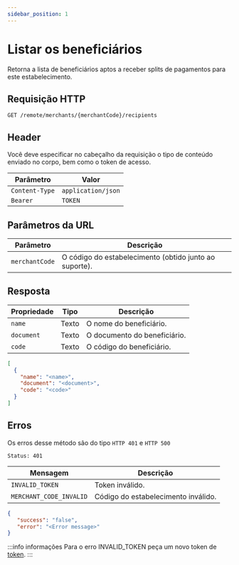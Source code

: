 ```yaml
---
sidebar_position: 1
---
```


# Listar os beneficiários

Retorna a lista de beneficiários aptos a receber splits de pagamentos para este estabelecimento.

## Requisição HTTP

`GET /remote/merchants/{merchantCode}/recipients`

## Header

Você deve especificar no cabeçalho da requisição o tipo de conteúdo enviado no corpo, bem como o token de acesso.

|Parâmetro|Valor|
|---------|-----|
|`Content-Type`|`application/json`|
|`Bearer`|`TOKEN`|

## Parâmetros da URL

|Parâmetro|Descrição|
|---------|---------|
|`merchantCode`|O código do estabelecimento (obtido junto ao suporte).|

## Resposta

|<div style={{width:100}}>Propriedade</div>|Tipo|Descrição|
|-----------|----|---------|
|`name`|Texto|O nome do beneficiário.|
|`document`|Texto|O documento do beneficiário.|
|`code`|Texto|O código do beneficiário.|

```json
[
  {
    "name": "<name>",
    "document": "<document>",
    "code": "<code>"
  }
]
```

## Erros

Os erros desse método são do tipo `HTTP 401` e `HTTP 500`

`Status: 401 `

|Mensagem|Descrição|
|-----------|---------|
|`INVALID_TOKEN`|Token inválido.|
|`MERCHANT_CODE_INVALID`|Código do estabelecimento inválido.|

```json
{
   "success": "false",
   "error": "<Error message>"
}
```

:::info informações
Para o erro INVALID_TOKEN peça um novo token de [token](../../category/autenticação).
:::